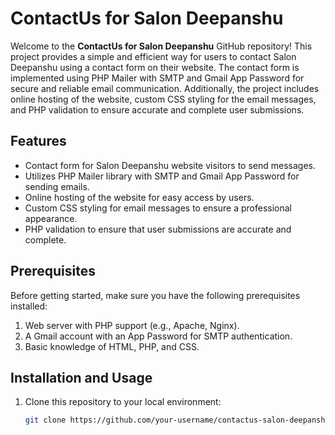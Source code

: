 # ContactUs for Salon Deepanshu

Welcome to the **ContactUs for Salon Deepanshu** GitHub repository! This project provides a simple and efficient way for users to contact Salon Deepanshu using a contact form on their website. The contact form is implemented using PHP Mailer with SMTP and Gmail App Password for secure and reliable email communication. Additionally, the project includes online hosting of the website, custom CSS styling for the email messages, and PHP validation to ensure accurate and complete user submissions.

## Features

- Contact form for Salon Deepanshu website visitors to send messages.
- Utilizes PHP Mailer library with SMTP and Gmail App Password for sending emails.
- Online hosting of the website for easy access by users.
- Custom CSS styling for email messages to ensure a professional appearance.
- PHP validation to ensure that user submissions are accurate and complete.

## Prerequisites

Before getting started, make sure you have the following prerequisites installed:

1. Web server with PHP support (e.g., Apache, Nginx).
2. A Gmail account with an App Password for SMTP authentication.
3. Basic knowledge of HTML, PHP, and CSS.

## Installation and Usage

1. Clone this repository to your local environment:

   ```bash
   git clone https://github.com/your-username/contactus-salon-deepanshu.git
